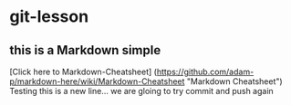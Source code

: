 # git-lesson
## this is a Markdown simple
[Click here to Markdown-Cheatsheet] (https://github.com/adam-p/markdown-here/wiki/Markdown-Cheatsheet "Markdown Cheatsheet")
Testing this is a new line... we are gloing to try commit and push again